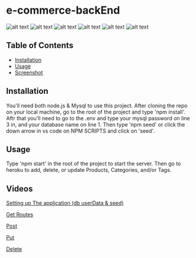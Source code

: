 # e-commerce-backEnd
![alt text](https://img.shields.io/badge/language-node.js-yellow?style=plastic)
![alt text](https://img.shields.io/badge/database-mysql-purple?style=plastic)
![alt text](https://img.shields.io/badge/ORM-sequlilize-blue?style=plastic)
![alt text](https://img.shields.io/badge/license-none-brightgreen?style=plastic)
![alt text](https://img.shields.io/badge/difficulty-challenge-red?style=plastic)
![alt text](https://img.shields.io/badge/made%20by-kevin-orange?style=plastic)

## Table of Contents
- [Installation](#Installation)
- [Usage](#Usage)
- [Screenshot](#Screenshots)

## Installation
You'll need both node.js & Mysql to use this project. After cloning the repo on your local machine, go to the root of the project and type 'npm install'. Aftr that you'll need to go to the .env and type your mysql password on line 3 in, and your database name on line 1. Then type 'npm seed' or click the down arrow in vs code on NPM SCRIPTS and click on 'seed'. 

## Usage
Type 'npm start' in the root of the project to start the server. Then go to heroku to add, delete, or update Products, Categories, and/or Tags. 

## Videos
[Setting up The application (db userData & seed)](https://drive.google.com/file/d/1Z25yNEZf5L7dwSnkxnTZ7W6nDxQKupcX/view)

[Get Routes](https://drive.google.com/file/d/1UscrZ8gedPvKEhlS_aonkuDgwD5HX2HY/view)

[Post](https://drive.google.com/file/d/1UscrZ8gedPvKEhlS_aonkuDgwD5HX2HY/view)

[Put](https://drive.google.com/file/d/1dl98N6QzHaQwwUMjUqBD8zAI46qqkx-B/view)

[Delete](https://drive.google.com/file/d/1ULA6RNkZve3mSH0f-NpPB4DzYQ4whFLz/view)
